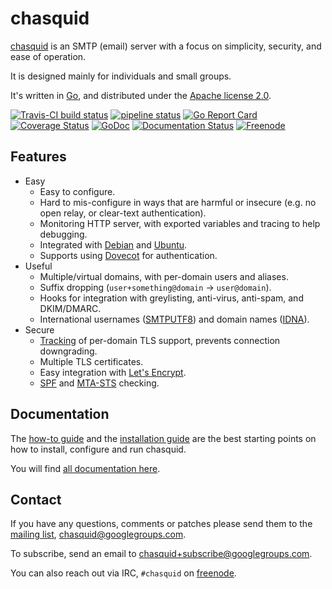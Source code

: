 
# chasquid

[chasquid](https://blitiri.com.ar/p/chasquid) is an SMTP (email) server with a
focus on simplicity, security, and ease of operation.

It is designed mainly for individuals and small groups.

It's written in [Go](https://golang.org), and distributed under the
[Apache license 2.0](http://en.wikipedia.org/wiki/Apache_License).

[![Travis-CI build status](https://travis-ci.org/albertito/chasquid.svg?branch=master)](https://travis-ci.org/albertito/chasquid)
[![pipeline status](https://gitlab.com/albertito/chasquid/badges/master/pipeline.svg)](https://gitlab.com/albertito/chasquid/commits/master)
[![Go Report Card](https://goreportcard.com/badge/github.com/albertito/chasquid)](https://goreportcard.com/report/github.com/albertito/chasquid)
[![Coverage Status](https://coveralls.io/repos/github/albertito/chasquid/badge.svg?branch=next)](https://coveralls.io/github/albertito/chasquid?branch=next)
[![GoDoc](https://godoc.org/blitiri.com.ar/go/chasquid?status.svg)](https://godoc.org/blitiri.com.ar/go/chasquid)
[![Documentation Status](https://readthedocs.org/projects/chasquid/badge/?version=latest)](https://chasquid.readthedocs.io/en/latest/?badge=latest)
[![Freenode](https://img.shields.io/badge/chat-freenode-brightgreen.svg)](https://webchat.freenode.net?channels=%23chasquid)


## Features

* Easy
    * Easy to configure.
    * Hard to mis-configure in ways that are harmful or insecure (e.g. no open
      relay, or clear-text authentication).
    * Monitoring HTTP server, with exported variables and tracing to help
      debugging.
    * Integrated with [Debian] and [Ubuntu].
    * Supports using [Dovecot] for authentication.
* Useful
    * Multiple/virtual domains, with per-domain users and aliases.
    * Suffix dropping (`user+something@domain` → `user@domain`).
    * Hooks for integration with greylisting, anti-virus, anti-spam, and
      DKIM/DMARC.
    * International usernames ([SMTPUTF8]) and domain names ([IDNA]).
* Secure
    * [Tracking] of per-domain TLS support, prevents connection downgrading.
    * Multiple TLS certificates.
    * Easy integration with [Let's Encrypt].
    * [SPF] and [MTA-STS] checking.


[SMTPUTF8]: https://en.wikipedia.org/wiki/Extended_SMTP#SMTPUTF8
[IDNA]: https://en.wikipedia.org/wiki/Internationalized_domain_name
[Let's Encrypt]: https://letsencrypt.org
[Dovecot]: https://dovecot.org
[SPF]: https://en.wikipedia.org/wiki/Sender_Policy_Framework
[MTA-STS]: https://tools.ietf.org/html/rfc8461
[Debian]: https://debian.org
[Ubuntu]: https://ubuntu.com
[Tracking]: https://chasquid.readthedocs.io/en/latest/sec-levels/


## Documentation

The [how-to guide](docs/howto.md) and the [installation
guide](docs/install.md) are the best starting points on how to install,
configure and run chasquid.

You will find [all documentation here](https://chasquid.readthedocs.io).


## Contact

If you have any questions, comments or patches please send them to the [mailing
list](https://groups.google.com/forum/#!forum/chasquid),
chasquid@googlegroups.com.

To subscribe, send an email to chasquid+subscribe@googlegroups.com.

You can also reach out via IRC, `#chasquid` on
[freenode](https://freenode.net/).



